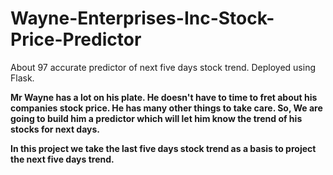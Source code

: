 # Wayne-Enterprises-Inc-Stock-Price-Predictor
About 97 accurate predictor of  next five days stock trend. Deployed using Flask.


**Mr Wayne has a lot on his plate. He doesn't have to time to fret about his companies stock price. He has many other things to take care.
So, We are going to build him a predictor which will let him know the trend of his stocks for next days.**


**In this project we take the last five days stock trend as a basis to project the next five days trend.**

